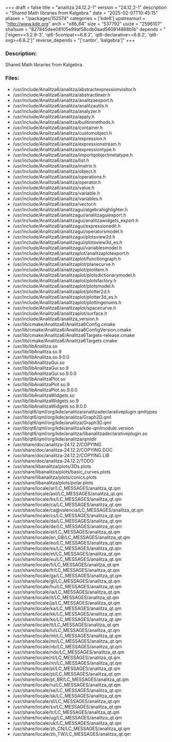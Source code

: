 +++
draft = false
title = "analitza 24.12.2-1"
version = "24.12.2-1"
description = "Shared Math libraries from Kalgebra."
date = "2025-02-07T10:45:15"
aliases = "/packages/152574"
categories = ['kde6']
upstreamurl = "http://www.kde.org"
arch = "x86_64"
size = "537792"
usize = "2596107"
sha1sum = "827845dee08105e99af58cdb0aad560814888b1b"
depends = "['eigen>=3.2.9-3', 'qt6-5compat>=6.8.2', 'qt6-declarative>=6.8.2', 'qt6-svg>=6.8.2']"
reverse_depends = "['cantor', 'kalgebra']"
+++
### Description: 
Shared Math libraries from Kalgebra.

### Files: 
* /usr/include/Analitza6/analitza/abstractexpressionvisitor.h
* /usr/include/Analitza6/analitza/abstractlexer.h
* /usr/include/Analitza6/analitza/analitzaexport.h
* /usr/include/Analitza6/analitza/analitzautils.h
* /usr/include/Analitza6/analitza/analyzer.h
* /usr/include/Analitza6/analitza/apply.h
* /usr/include/Analitza6/analitza/builtinmethods.h
* /usr/include/Analitza6/analitza/container.h
* /usr/include/Analitza6/analitza/customobject.h
* /usr/include/Analitza6/analitza/expression.h
* /usr/include/Analitza6/analitza/expressionstream.h
* /usr/include/Analitza6/analitza/expressiontype.h
* /usr/include/Analitza6/analitza/importqobjectmetatype.h
* /usr/include/Analitza6/analitza/list.h
* /usr/include/Analitza6/analitza/matrix.h
* /usr/include/Analitza6/analitza/object.h
* /usr/include/Analitza6/analitza/operations.h
* /usr/include/Analitza6/analitza/operator.h
* /usr/include/Analitza6/analitza/value.h
* /usr/include/Analitza6/analitza/variable.h
* /usr/include/Analitza6/analitza/variables.h
* /usr/include/Analitza6/analitza/vector.h
* /usr/include/Analitza6/analitzagui/algebrahighlighter.h
* /usr/include/Analitza6/analitzagui/analitzaguiexport.h
* /usr/include/Analitza6/analitzagui/analitzawidgets_export.h
* /usr/include/Analitza6/analitzagui/expressionedit.h
* /usr/include/Analitza6/analitzagui/operatorsmodel.h
* /usr/include/Analitza6/analitzagui/plotsview2d.h
* /usr/include/Analitza6/analitzagui/plotsview3d_es.h
* /usr/include/Analitza6/analitzagui/variablesmodel.h
* /usr/include/Analitza6/analitzaplot/analitzaplotexport.h
* /usr/include/Analitza6/analitzaplot/functiongraph.h
* /usr/include/Analitza6/analitzaplot/planecurve.h
* /usr/include/Analitza6/analitzaplot/plotitem.h
* /usr/include/Analitza6/analitzaplot/plotsdictionarymodel.h
* /usr/include/Analitza6/analitzaplot/plotsfactory.h
* /usr/include/Analitza6/analitzaplot/plotsmodel.h
* /usr/include/Analitza6/analitzaplot/plotter2d.h
* /usr/include/Analitza6/analitzaplot/plotter3d_es.h
* /usr/include/Analitza6/analitzaplot/plottingenums.h
* /usr/include/Analitza6/analitzaplot/spacecurve.h
* /usr/include/Analitza6/analitzaplot/surface.h
* /usr/include/Analitza6/analitza_version.h
* /usr/lib/cmake/Analitza6/Analitza6Config.cmake
* /usr/lib/cmake/Analitza6/Analitza6ConfigVersion.cmake
* /usr/lib/cmake/Analitza6/Analitza6Targets-release.cmake
* /usr/lib/cmake/Analitza6/Analitza6Targets.cmake
* /usr/lib/libAnalitza.so
* /usr/lib/libAnalitza.so.9
* /usr/lib/libAnalitza.so.9.0.0
* /usr/lib/libAnalitzaGui.so
* /usr/lib/libAnalitzaGui.so.9
* /usr/lib/libAnalitzaGui.so.9.0.0
* /usr/lib/libAnalitzaPlot.so
* /usr/lib/libAnalitzaPlot.so.9
* /usr/lib/libAnalitzaPlot.so.9.0.0
* /usr/lib/libAnalitzaWidgets.so
* /usr/lib/libAnalitzaWidgets.so.9
* /usr/lib/libAnalitzaWidgets.so.9.0.0
* /usr/lib/qt6/qml/org/kde/analitza/analitzadeclarativeplugin.qmltypes
* /usr/lib/qt6/qml/org/kde/analitza/Graph2D.qml
* /usr/lib/qt6/qml/org/kde/analitza/Graph3D.qml
* /usr/lib/qt6/qml/org/kde/analitza/kde-qmlmodule.version
* /usr/lib/qt6/qml/org/kde/analitza/libanalitzadeclarativeplugin.so
* /usr/lib/qt6/qml/org/kde/analitza/qmldir
* /usr/share/doc/analitza-24.12.2/COPYING
* /usr/share/doc/analitza-24.12.2/COPYING.DOC
* /usr/share/doc/analitza-24.12.2/COPYING.LIB
* /usr/share/doc/analitza-24.12.2/TODO
* /usr/share/libanalitza/plots/3Ds.plots
* /usr/share/libanalitza/plots/basic_curves.plots
* /usr/share/libanalitza/plots/conics.plots
* /usr/share/libanalitza/plots/polar.plots
* /usr/share/locale/ar/LC_MESSAGES/analitza_qt.qm
* /usr/share/locale/ast/LC_MESSAGES/analitza_qt.qm
* /usr/share/locale/bs/LC_MESSAGES/analitza_qt.qm
* /usr/share/locale/ca/LC_MESSAGES/analitza_qt.qm
* /usr/share/locale/ca@valencia/LC_MESSAGES/analitza_qt.qm
* /usr/share/locale/cs/LC_MESSAGES/analitza_qt.qm
* /usr/share/locale/da/LC_MESSAGES/analitza_qt.qm
* /usr/share/locale/de/LC_MESSAGES/analitza_qt.qm
* /usr/share/locale/el/LC_MESSAGES/analitza_qt.qm
* /usr/share/locale/en_GB/LC_MESSAGES/analitza_qt.qm
* /usr/share/locale/eo/LC_MESSAGES/analitza_qt.qm
* /usr/share/locale/es/LC_MESSAGES/analitza_qt.qm
* /usr/share/locale/et/LC_MESSAGES/analitza_qt.qm
* /usr/share/locale/eu/LC_MESSAGES/analitza_qt.qm
* /usr/share/locale/fi/LC_MESSAGES/analitza_qt.qm
* /usr/share/locale/fr/LC_MESSAGES/analitza_qt.qm
* /usr/share/locale/ga/LC_MESSAGES/analitza_qt.qm
* /usr/share/locale/gl/LC_MESSAGES/analitza_qt.qm
* /usr/share/locale/hu/LC_MESSAGES/analitza_qt.qm
* /usr/share/locale/ia/LC_MESSAGES/analitza_qt.qm
* /usr/share/locale/it/LC_MESSAGES/analitza_qt.qm
* /usr/share/locale/ja/LC_MESSAGES/analitza_qt.qm
* /usr/share/locale/ka/LC_MESSAGES/analitza_qt.qm
* /usr/share/locale/kk/LC_MESSAGES/analitza_qt.qm
* /usr/share/locale/ko/LC_MESSAGES/analitza_qt.qm
* /usr/share/locale/lt/LC_MESSAGES/analitza_qt.qm
* /usr/share/locale/lv/LC_MESSAGES/analitza_qt.qm
* /usr/share/locale/ml/LC_MESSAGES/analitza_qt.qm
* /usr/share/locale/mr/LC_MESSAGES/analitza_qt.qm
* /usr/share/locale/nb/LC_MESSAGES/analitza_qt.qm
* /usr/share/locale/nds/LC_MESSAGES/analitza_qt.qm
* /usr/share/locale/nl/LC_MESSAGES/analitza_qt.qm
* /usr/share/locale/nn/LC_MESSAGES/analitza_qt.qm
* /usr/share/locale/pl/LC_MESSAGES/analitza_qt.qm
* /usr/share/locale/pt/LC_MESSAGES/analitza_qt.qm
* /usr/share/locale/pt_BR/LC_MESSAGES/analitza_qt.qm
* /usr/share/locale/ru/LC_MESSAGES/analitza_qt.qm
* /usr/share/locale/se/LC_MESSAGES/analitza_qt.qm
* /usr/share/locale/sk/LC_MESSAGES/analitza_qt.qm
* /usr/share/locale/sl/LC_MESSAGES/analitza_qt.qm
* /usr/share/locale/sv/LC_MESSAGES/analitza_qt.qm
* /usr/share/locale/tr/LC_MESSAGES/analitza_qt.qm
* /usr/share/locale/ug/LC_MESSAGES/analitza_qt.qm
* /usr/share/locale/uk/LC_MESSAGES/analitza_qt.qm
* /usr/share/locale/zh_CN/LC_MESSAGES/analitza_qt.qm
* /usr/share/locale/zh_TW/LC_MESSAGES/analitza_qt.qm
